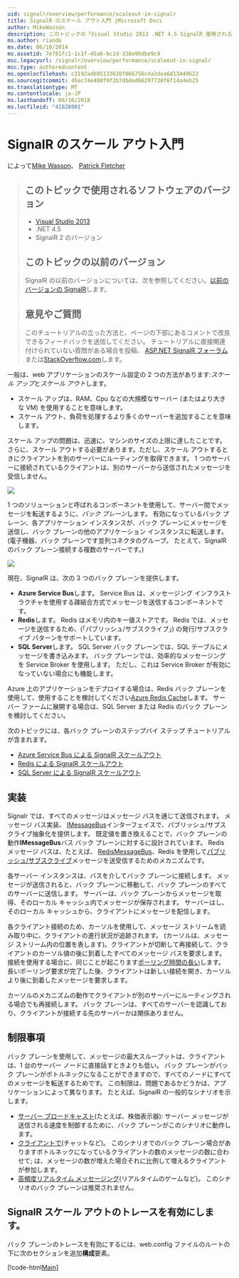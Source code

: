 ```yaml
---
uid: signalr/overview/performance/scaleout-in-signalr
title: SignalR のスケール アウト入門 |Microsoft Docs
author: MikeWasson
description: このトピックの「Visual Studio 2013 .NET 4.5 SignalR 使用されるソフトウェアのバージョンは以前のバージョンについてはこのトピック以前バージョンをバージョン 2.
ms.author: riande
ms.date: 06/10/2014
ms.assetid: 7e781fc1-1c1f-45a8-bc1d-338e96dbe9c9
msc.legacyurl: /signalr/overview/performance/scaleout-in-signalr
msc.type: authoredcontent
ms.openlocfilehash: c3192adb95133610f066756c4a2dea6d13449622
ms.sourcegitcommit: 45ac74e400f9f2b7dbded66297730f6f14a4eb25
ms.translationtype: MT
ms.contentlocale: ja-JP
ms.lasthandoff: 08/16/2018
ms.locfileid: "41828901"
---
```

<a name="introduction-to-scaleout-in-signalr"></a>SignalR のスケール アウト入門
====================
によって[Mike Wasson](https://github.com/MikeWasson)、 [Patrick Fletcher](https://github.com/pfletcher)

> ## <a name="software-versions-used-in-this-topic"></a>このトピックで使用されるソフトウェアのバージョン
> 
> 
> - [Visual Studio 2013](https://www.microsoft.com/visualstudio/eng/2013-downloads)
> - .NET 4.5
> - SignalR 2 のバージョン
>   
> 
> 
> ## <a name="previous-versions-of-this-topic"></a>このトピックの以前のバージョン
> 
> SignalR の以前のバージョンについては、次を参照してください。[以前のバージョンの SignalR](../older-versions/index.md)します。
> 
> ## <a name="questions-and-comments"></a>意見やご質問
> 
> このチュートリアルの立った方法と、ページの下部にあるコメントで改良できるフィードバックを送信してください。 チュートリアルに直接関連付けられていない質問がある場合を投稿、 [ASP.NET SignalR フォーラム](https://forums.asp.net/1254.aspx/1?ASP+NET+SignalR)または[StackOverflow.com](http://stackoverflow.com/)します。


一般は、web アプリケーションのスケール設定の 2 つの方法があります:*スケール アップ*と*スケール アウト*します。

- スケール アップは、RAM、Cpu などの大規模なサーバー (またはより大きな VM) を使用することを意味します。
- スケール アウト、負荷を処理するより多くのサーバーを追加することを意味します。

スケール アップの問題は、迅速に、マシンのサイズの上限に達したことです。 さらに、スケール アウトする必要があります。ただし、スケール アウトするときにクライアントを別のサーバーにルーティングを取得できます。 1 つのサーバーに接続されているクライアントは、別のサーバーから送信されたメッセージを受信しません。

![](scaleout-in-signalr/_static/image1.png)

1 つのソリューションと呼ばれるコンポーネントを使用して、サーバー間でメッセージを転送するように、*バック プレーン*します。 有効になっているバック プレーン、各アプリケーション インスタンスが、バック プレーンにメッセージを送信し、バック プレーンの他のアプリケーション インスタンスに転送します。 (電子機器、バック プレーンです並列コネクタのグループ。 たとえて、SignalR のバック プレーン接続する複数のサーバーです。)

![](scaleout-in-signalr/_static/image2.png)

現在、SignalR は、次の 3 つのバック プレーンを提供します。

- **Azure Service Bus**します。 Service Bus は、メッセージング インフラストラクチャを使用する疎結合方式でメッセージを送信するコンポーネントです。
- **Redis**します。 Redis はメモリ内のキー値ストアです。 Redis では、メッセージを送信するため、(「パブリッシュ/サブスクライブ」) の発行/サブスクライブ パターンをサポートしています。
- **SQL Server**します。 SQL Server バック プレーンでは、SQL テーブルにメッセージを書き込みます。 バック プレーンでは、効率的なメッセージングを Service Broker を使用します。 ただし、これは Service Broker が有効になっていない場合にも機能します。

Azure 上のアプリケーションをデプロイする場合は、Redis バック プレーンを使用して、使用することを検討してください[Azure Redis Cache](https://azure.microsoft.com/services/cache/)します。 サーバー ファームに展開する場合は、SQL Server または Redis のバック プレーンを検討してください。

次のトピックには、各バック プレーンのステップバイ ステップ チュートリアルが含まれます。

- [Azure Service Bus による SignalR スケールアウト](scaleout-with-windows-azure-service-bus.md)
- [Redis による SignalR スケールアウト](scaleout-with-redis.md)
- [SQL Server による SignalR スケールアウト](scaleout-with-sql-server.md)

## <a name="implementation"></a>実装

Signalr では、すべてのメッセージはメッセージ バスを通じて送信されます。 メッセージ バス実装、 [IMessageBus](https://msdn.microsoft.com/library/microsoft.aspnet.signalr.messaging.imessagebus(v=vs.100).aspx)インターフェイスで、パブリッシュ/サブスクライブ抽象化を提供します。 既定値を置き換えることで、バック プレーンの動作**IMessageBus**バス バック プレーンに対するに設計されています。 Redis メッセージ バスは、たとえば、 [RedisMessageBus](https://msdn.microsoft.com/library/microsoft.aspnet.signalr.redis.redismessagebus(v=vs.100).aspx)、Redis を使用して[パブリッシュ/サブスクライブ](http://redis.io/topics/pubsub)メッセージを送受信するためのメカニズムです。

各サーバー インスタンスは、バスを介してバック プレーンに接続します。 メッセージが送信されると、バック プレーンに移動して、バック プレーンのすべてのサーバーに送信します。 サーバーは、バック プレーンからメッセージを取得、そのローカル キャッシュ内でメッセージが保存されます。 サーバーはし、そのローカル キャッシュから、クライアントにメッセージを配信します。

各クライアント接続のため、カーソルを使用して、メッセージ ストリームを読み取り中に、クライアントの進行状況が追跡されます。 (カーソルは、メッセージ ストリーム内の位置を表します)。クライアントが切断して再接続して、クライアントのカーソル値の後に到着したすべてのメッセージ バスを要求します。 接続を使用する場合に、同じことが起こります[ポーリング時間の長い](../getting-started/introduction-to-signalr.md#transports)します。 長いポーリング要求が完了した後、クライアントは新しい接続を開き、カーソルより後に到着したメッセージを要求します。

カーソルのメカニズムの動作でクライアントが別のサーバーにルーティングされる場合でも再接続します。 バック プレーンは、すべてのサーバーを認識しており、クライアントが接続する先のサーバーかは関係ありません。

## <a name="limitations"></a>制限事項

バック プレーンを使用して、メッセージの最大スループットは、クライアントは、1 台のサーバー ノードに直接話すときよりも低い。 バック プレーンがバック プレーンがボトルネックになることができますので、すべてのノードにすべてのメッセージを転送するためです。 この制限は、問題であるかどうかは、アプリケーションによって異なります。 たとえば、SignalR の一般的なシナリオを示します。

- [サーバー ブロードキャスト](../getting-started/tutorial-server-broadcast-with-signalr.md)(たとえば、株価表示器): サーバー メッセージが送信される速度を制御するために、バック プレーンがこのシナリオに動作します。
- [クライアントで](../getting-started/tutorial-getting-started-with-signalr.md)(チャットなど)。 このシナリオでのバック プレーン場合がありますボトルネックになっているクライアントの数のメッセージの数に合わせて; は、メッセージの数が増えた場合それに比例して増えるクライアントが参加します。
- [高頻度リアルタイム メッセージング](../getting-started/tutorial-high-frequency-realtime-with-signalr.md)(リアルタイムのゲームなど)。 このシナリオのバック プレーンは推奨されません。

## <a name="enabling-tracing-for-signalr-scaleout"></a>SignalR スケール アウトのトレースを有効にします。

バック プレーンのトレースを有効にするには、web.config ファイルのルートの下に次のセクションを追加**構成**要素。

[!code-html[Main](scaleout-in-signalr/samples/sample1.html)]
